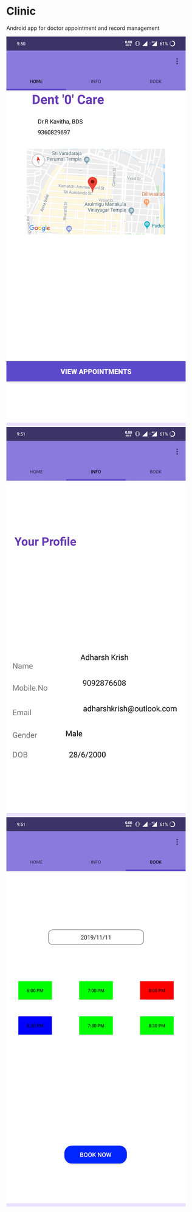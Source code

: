 # Clinic
Android app for doctor appointment and record management

<img src="img/home.jpg">
<img src="img/info.jpg">
<img src="img/book.jpg">
